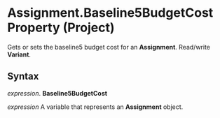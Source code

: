 
# Assignment.Baseline5BudgetCost Property (Project)

Gets or sets the baseline5 budget cost for an  **Assignment**. Read/write **Variant**.


## Syntax

 _expression_. **Baseline5BudgetCost**

 _expression_ A variable that represents an **Assignment** object.

